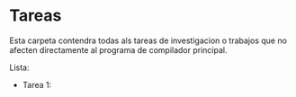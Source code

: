 # Tareas
Esta carpeta contendra todas als tareas de investigacion o trabajos que no afecten directamente al programa de compilador principal.

Lista:
  - Tarea 1: 

